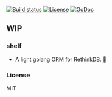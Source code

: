 
[![Build status][travis-img]][travis-url]
[![License][license-img]][license-url]
[![GoDoc][doc-img]][doc-url]

## WIP

### shelf

* A light golang ORM for RethinkDB. :beers:

### License
MIT

[travis-img]: https://img.shields.io/travis/haoxins/shelf.svg?style=flat-square
[travis-url]: https://travis-ci.org/haoxins/shelf
[license-img]: https://img.shields.io/badge/license-MIT-green.svg?style=flat-square
[license-url]: http://opensource.org/licenses/MIT
[doc-img]: https://img.shields.io/badge/GoDoc-reference-blue.svg?style=flat-square
[doc-url]: http://godoc.org/github.com/haoxins/shelf
